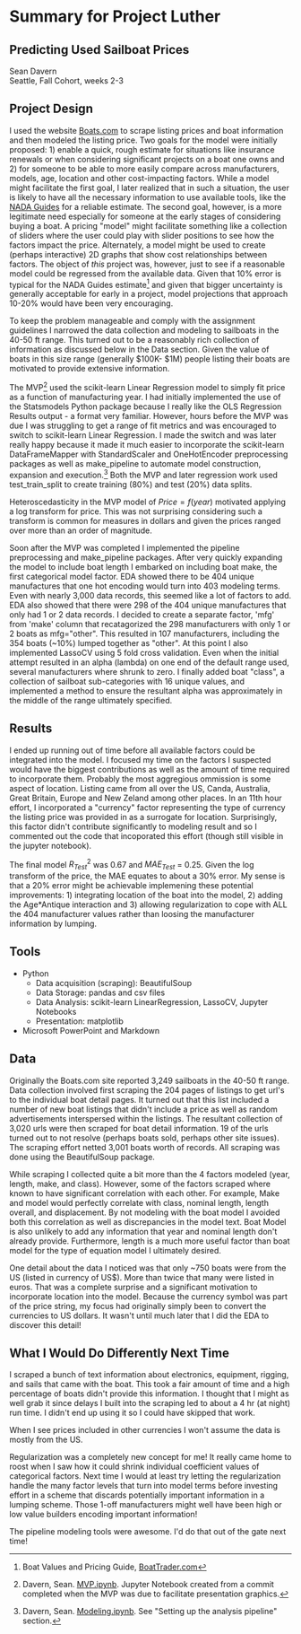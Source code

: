 # Summary for Project Luther

## Predicting Used Sailboat Prices

Sean Davern<br/>Seattle, Fall Cohort, weeks 2-3

## Project Design

I used the website [Boats.com](https://www.boats.com/) to scrape listing prices and boat information and then modeled the listing price. Two goals for the model were initially proposed: 1) enable a quick, rough estimate for situations like insurance renewals or when considering significant projects on a boat one owns and 2) for someone to be able to more easily compare across manufacturers, models, age, location and other cost-impacting factors. While a model might facilitate the first goal, I later realized that in such a situation, the user is likely to have all the necessary information to use available tools, like the [NADA Guides](https://www.nadaguides.com/Boats) for a reliable estimate. The second goal, however, is a more legitimate need especially for someone at the early stages of considering buying a boat. A pricing "model" might facilitate something like a collection of sliders where the user could play with slider positions to see how the factors impact the price. Alternately, a model might be used to create (perhaps interactive) 2D graphs that show cost relationships between factors. The object of *this* project was, however, just to see if a reasonable model could be regressed from the available data. Given that 10% error is typical for the NADA Guides estimate[^1] and given that bigger uncertainty is generally acceptable for early in a project, model projections that approach 10-20% would have been very encouraging.

To keep the problem manageable and comply with the assignment guidelines I narrowed the data collection and modeling to sailboats in the 40-50 ft range. This turned out to be a reasonably rich collection of information as discussed below in the Data section. Given the value of boats in this size range (generally $100K- \$1M) people listing their boats are motivated to provide extensive information.

The MVP[^2] used the scikit-learn Linear Regression model to simply fit price as a function of manufacturing year. I had initially implemented the use of the Statsmodels Python package because I really like the OLS Regression Results output - a format very familiar. However, hours before the MVP was due I was struggling to get a range of fit metrics and was encouraged to switch to scikit-learn Linear Regression. I made the switch and was later really happy because it made it much easier to incorporate the scikit-learn DataFrameMapper with StandardScaler and OneHotEncoder preprocessing packages as well as make_pipeline to automate model construction, expansion and execution.[^3] Both the MVP and later regression work used test_train_split to create training (80%) and test (20%) data splits.

Heteroscedasticity in the MVP model of $Price=f(year)$ motivated applying a log transform for price. This was not surprising considering such a transform is common for measures in dollars and given the prices ranged over more than an order of magnitude.

Soon after the MVP was completed I implemented the pipeline preprocessing and make_pipeline packages. After very quickly expanding the model to include boat length I embarked on including boat make, the first categorical model factor. EDA showed there to be 404 unique manufactures that one hot encoding would turn into 403 modeling terms. Even with nearly 3,000 data records, this seemed like a lot of factors to add. EDA also showed that there were 298 of the 404 unique manufactures that only had 1 or 2 data records. I decided to create a separate factor, 'mfg' from  'make' column that recatagorized the 298 manufacturers with only 1 or 2 boats as mfg="other". This resulted in 107 manufacturers, including the 354 boats (~10%) lumped together as "other". At this point I also implemented LassoCV using 5 fold cross validation. Even when the initial attempt resulted in an alpha (lambda) on one end of the default range used, several manufacturers where shrunk to zero. I finally added boat "class", a collection of sailboat sub-categories with 16 unique values, and implemented a method to ensure the resultant alpha was approximately in the middle of the range ultimately specified.

[^1]: Boat Values and Pricing Guide, [BoatTrader.com](https://www.boattrader.com/resources/boat-values-and-pricing-guide/)
[^2]: Davern, Sean. [MVP.ipynb](https://github.com/spdavern/metis_project_2/blob/master/MVP.ipynb). Jupyter Notebook created from a commit completed when the MVP was due to facilitate presentation graphics. 
[^3]: Davern, Sean. [Modeling.ipynb](https://github.com/spdavern/metis_project_2/blob/master/Modeling.ipynb). See "Setting up the analysis pipeline" section.

## Results

I ended up running out of time before all available factors could be integrated into the model. I focused my time on the factors I suspected would have the biggest contributions as well as the amount of time required to incorporate them. Probably the most aggregious ommission is some aspect of location. Listing came from all over the US, Canda, Australia, Great Britain, Europe and New Zeland among other places. In an 11th hour effort, I incorporated a "currency" factor representing the type of currency the listing price was provided in as a surrogate for location. Surprisingly, this factor didn't contribute significantly to modeling result and so I commented out the code that incoporated this effort (though still visible in the jupyter notebook).

The final model $R^2_{Test}$ was 0.67 and $MAE_{Test}$ = 0.25. Given the log transform of the price, the MAE equates to about a 30% error. My sense is that a 20% error might be  achievable implemening these potential improvements: 1) integrating location of the boat into the model, 2) adding the Age*Antique interaction and 3) allowing regularization to cope with ALL the 404 manufacturer values rather than loosing the manufacturer information by lumping.

## Tools

* Python
  * Data acquisition (scraping): BeautifulSoup
  * Data Storage: pandas and csv files
  * Data Analysis: scikit-learn LinearRegression, LassoCV, Jupyter Notebooks
  * Presentation: matplotlib
* Microsoft PowerPoint and Markdown

## Data

Originally the Boats.com site reported 3,249 sailboats in the 40-50 ft range. Data collection involved first scraping the 204 pages of listings to get url's to the individual boat detail pages. It turned out that this list included a number of new boat listings that didn't include a price as well as random advertisements interspersed within the listings. The resultant collection of 3,020 urls were then scraped for boat detail information. 19 of the urls turned out to not resolve (perhaps boats sold, perhaps other site issues). The scraping effort netted 3,001 boats worth of records. All scraping was done using the BeautifulSoup package.

While scraping I collected quite a bit more than the 4 factors modeled (year, length, make, and class). However, some of the factors scraped where known to have significant correlation with each other. For example, Make and model would perfectly correlate with class, nominal length, length overall, and displacement. By not modeling with the boat model I avoided both this correlation as well as discrepancies in the model text. Boat Model is also unlikely to add any information that year and nominal length don't already provide. Furthermore, length is a much more useful factor than boat model for the type of equation model I ultimately desired.

One detail about the data I noticed was that only ~750 boats were from the US (listed in currency of US$). More than twice that many were listed in euros. That was a complete surprise and a significant motivation to incorporate location into the model. Because the currency symbol was part of the price string, my focus had originally simply been to convert the currencies to US dollars. It wasn't until much later that I did the EDA to discover this detail!

## What I Would Do Differently Next Time

I scraped a bunch of text information about electronics, equipment, rigging, and sails that came with the boat. This took a fair amount of time and a high percentage of boats didn't provide this information. I thought that I might as well grab it since delays I built into the scraping led to about a 4 hr (at night) run time. I didn't end up using it so I could have skipped that work.

When I see prices included in other currencies I won't assume the data is mostly from the US.

Regularization was a completely new concept for me!  It really came home to roost when I saw how it could shrink individual coefficient values of categorical factors. Next time I would at least try letting the regularization handle the many factor levels that turn into model terms before investing effort in a scheme that discards potentially important information in a lumping scheme. Those 1-off manufacturers might well have been high or low value builders encoding important information!

The pipeline modeling tools were awesome. I'd do that out of the gate next time!